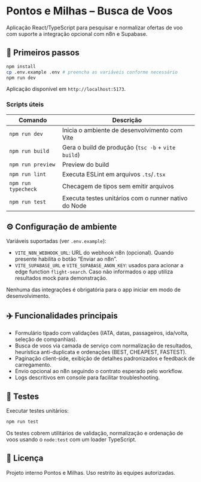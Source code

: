 # Pontos e Milhas – Busca de Voos

Aplicação React/TypeScript para pesquisar e normalizar ofertas de voo com suporte a integração opcional com n8n e Supabase.

## 🚀 Primeiros passos

```bash
npm install
cp .env.example .env # preencha as variáveis conforme necessário
npm run dev
```

Aplicação disponível em `http://localhost:5173`.

### Scripts úteis

| Comando | Descrição |
| --- | --- |
| `npm run dev` | Inicia o ambiente de desenvolvimento com Vite |
| `npm run build` | Gera o build de produção (`tsc -b` + `vite build`) |
| `npm run preview` | Preview do build |
| `npm run lint` | Executa ESLint em arquivos `.ts`/`.tsx` |
| `npm run typecheck` | Checagem de tipos sem emitir arquivos |
| `npm run test` | Executa testes unitários com o runner nativo do Node |

## ⚙️ Configuração de ambiente

Variáveis suportadas (ver `.env.example`):

- `VITE_N8N_WEBHOOK_URL`: URL do webhook n8n (opcional). Quando presente habilita o botão “Enviar ao n8n”.
- `VITE_SUPABASE_URL` e `VITE_SUPABASE_ANON_KEY`: usados para acionar a edge function `flight-search`. Caso não informados o app utiliza resultados mock para demonstração.

Nenhuma das integrações é obrigatória para o app iniciar em modo de desenvolvimento.

## ✈️ Funcionalidades principais

- Formulário tipado com validações (IATA, datas, passageiros, ida/volta, seleção de companhias).
- Busca de voos via camada de serviço com normalização de resultados, heurística anti-duplicata e ordenações (BEST, CHEAPEST, FASTEST).
- Paginação client-side, exibição de detalhes padronizados e feedback de carregamento.
- Envio opcional ao n8n seguindo o contrato esperado pelo workflow.
- Logs descritivos em console para facilitar troubleshooting.

## 🧪 Testes

Executar testes unitários:

```bash
npm run test
```

Os testes cobrem utilitários de validação, normalização e ordenação de voos usando o `node:test` com um loader TypeScript.

## 🧾 Licença

Projeto interno Pontos e Milhas. Uso restrito às equipes autorizadas.
